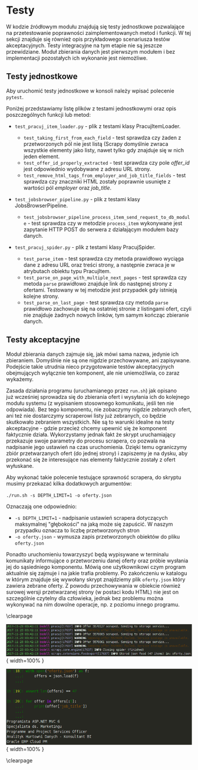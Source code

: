 # Testy

W kodzie źródłowym modułu znajdują się testy jednostkowe pozwalające na
przetestowanie poprawności zaimplementowanych metod i funkcji. W tej sekcji
znajduje się również opis przykładowego scenariusza testów akceptacyjnych.
Testy integracyjne na tym etapie nie są jeszcze przewidziane. Moduł zbierania
danych jest pierwszym modułem i bez implementacji pozostałych ich wykonanie
jest niemożliwe.


## Testy jednostkowe

Aby uruchomić testy jednostkowe w konsoli należy wpisać polecenie
`pytest`.

Poniżej przedstawiamy listę plików z testami jednostkowymi oraz opis
poszczególnych funkcji lub metod:

-   `test_pracuj_item_loader.py` - plik z testami klasy PracujItemLoader.
    -   `test_taking_first_from_each_field` - test sprawdza czy żaden z
        przetworzonych pól nie jest listą (Scrapy domyślnie zwraca wszystkie
        elementy jako listy, nawet tylko gdy znajduje się w nich jeden element.
    -   `test_offer_id_properly_extracted` - test sprawdza czy pole *offer_id*
        jest odpowiednio wydobywane z adresu URL strony.
    -   `test_remove_html_tags_from_employer_and_job_title_fields` - test
        sprawdza czy znaczniki HTML zostały poprawnie usunięte z wartości pól
        *employer* oraz *job_title*.

-   `test_jobsbrowser_pipeline.py` - plik z testami klasy JobsBrowserPipeline.
    -   `test_jobsbrowser_pipeline_process_item_send_request_to_db_module` - test
        sprawdza czy w metodzie `process_item` wykonywane jest zapytanie HTTP
        POST do serwera z działającym modułem bazy danych.

-   `test_pracuj_spider.py` - plik z testami klasy PracujSpider.
    -   `test_parse_item` - test sprawdza czy metoda prawidłowo wyciąga dane
        z adresu URL oraz treści strony, a następnie zwraca je w atrybutach
        obiektu typu PracujItem.
    -   `test_parse_on_page_with_multiple_next_pages` - test sprawdza czy metoda
        `parse` prawidłowo znajduje link do następnej strony z
        ofertami. Testowany w tej metodzie jest przypadek gdy istnieją kolejne
        strony.
    -   `test_parse_on_last_page` - test sprawdza czy metoda `parse` prawidłowo
        zachowuje się na ostatniej stronie z listingami ofert, czyli nie
        znajduje żadnych nowych linków, tym samym kończąc zbieranie danych.


## Testy akceptacyjne

Moduł zbierania danych zajmuje się, jak mówi sama nazwa, jedynie ich zbieraniem.
Domyślnie nie są one nigdzie przechowywane, ani zapisywane. Podejście takie
utrudnia nieco przygotowanie testów akceptacyjnych obejmujących wyłącznie
ten komponent, ale nie uniemożliwia, co zaraz wykażemy.

Zasada działania programu (uruchamianego przez `run.sh`) jak opisano
już wcześniej sprowadza się do zbierania ofert i wysyłania ich do kolejnego
modułu systemu (z wypisaniem stosownego komunikatu, jeśli ten nie odpowiada).
Bez tego komponentu, nie zobaczymy nigdzie zebranych ofert, ani też nie
dostarczymy scraperowi listy już zebranych, co będzie skutkowało zebraniem
wszystkich. Nie są to warunki idealne na testy akceptacyjne - gdzie przecież
chcemy upewnić się że komponent faktycznie działa. Wykorzystamy jednak fakt
że skrypt uruchamiający przekazuje swoje parametry do procesu scrapera, co
pozwala na nadpisanie jego ustawień na czas uruchomienia. Dzięki temu
ograniczymy zbiór przetwarzanych ofert (do jednej strony) i zapiszemy je na dysku,
aby przekonać się że interesujące nas elementy faktycznie zostały z ofert
wyłuskane.

Aby wykonać takie polecenie testujące sprawność scrapera, do skryptu musimy
przekazać kilka dodatkowych argumentów:

`./run.sh -s DEPTH_LIMIT=1 -o oferty.json`

Oznaczają one odpowiednio:

+ `-s DEPTH_LIMIT=1` - nadpisanie ustawień scrapera dotyczących maksymalnej
  "głębokości" na jaką może się zapuścić. W naszym przypadku oznacza to liczbę
  przetworzonych stron
+ `-o oferty.json` - wymusza zapis przetworzonych obiektów do pliku `oferty.json`

Ponadto uruchomieniu towarzyszyć będą wypisywane w terminalu komunikaty
informujące o przetworzeniu danej oferty oraz próbie wysłania jej do sąsiedniego
komponentu. Mówią one użytkownikowi czym program aktualnie się zajmuje i na jakie
trafia problemy. Po zakończeniu w katalogu w którym znajduje się wywołany skrypt
znajdziemy plik `oferty.json` który zawiera zebrane oferty. Z powodu
przechowywania w obiekcie również surowej wersji przetwarzanej strony (w postaci
kodu HTML) nie jest on szczególnie czytelny dla człowieka, jednak bez problemu
można wykonywać na nim dowolne operacje, np. z poziomu innego programu.

\clearpage

![Komunikaty w oknie terminala \label{ref_a_figure}](source/figures/scrapy_logs.png){ width=100% }

![Przykładowy dostęp do wynikowego pliku JSON \label{ref_a_figure}](source/figures/scrapy_json.png){ width=100% }

\clearpage